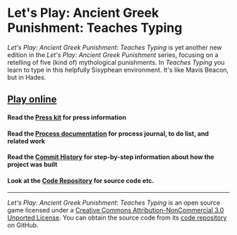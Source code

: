 # Let's Play: Ancient Greek Punishment: Teaches Typing

_Let's Play: Ancient Greek Punishment: Teaches Typing_ is yet another new edition in the _Let's Play: Ancient Greek Punishment_ series, focusing on a retelling of five (kind of) mythological punishments. In _Teaches Typing_ you learn to type in this helpfully Sisyphean environment. It's like Mavis Beacon, but in Hades.

## [Play online](https://pippinbarr.github.io/lets-play-ancient-greek-punishment-teaches-typing)

#### Read the [Press kit](https://github.com/pippinbarr/lets-play-ancient-greek-punishment-teaches-typing/blob/master/press/README.md) for press information
#### Read the [Process documentation](https://github.com/pippinbarr/lets-play-ancient-greek-punishment-teaches-typing/blob/master/process/README.md) for process journal, to do list, and related work
#### Read the [Commit History](https://github.com/pippinbarr/lets-play-ancient-greek-punishment-teaches-typing/commits/master) for step-by-step information about how the project was built
#### Look at the [Code Repository](https://github.com/pippinbarr/lets-play-ancient-greek-punishment-teaches-typing) for source code etc.

---

_Let's Play: Ancient Greek Punishment: Teaches Typing_ is an open source game licensed under a [Creative Commons Attribution-NonCommercial 3.0 Unported License](http://creativecommons.org/licenses/by-nc/3.0/). You can obtain the source code from its [code repository](https://github.com/pippinbarr/lets-play-ancient-greek-punishment-teaches-typing) on GitHub.
